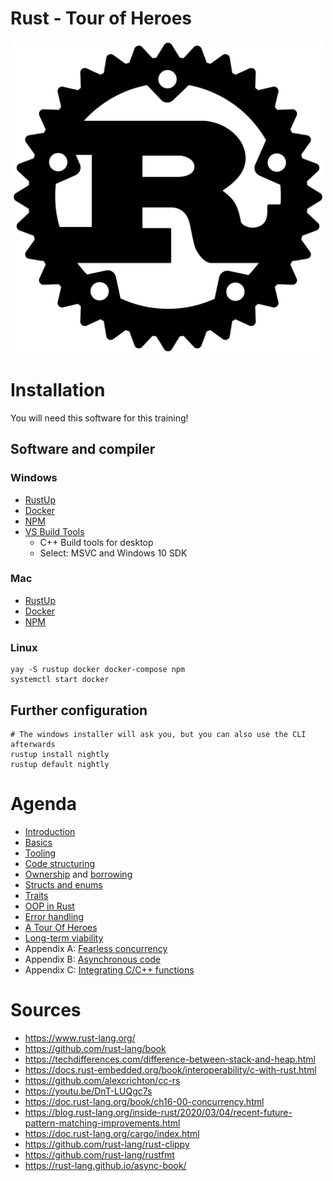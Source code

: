 # Rust - Tour of Heroes
<p align="center">
    <img src="./img/logo.png" alt="drawing" width="500"/>
</p>

# Installation
You will need this software for this training!

## Software and compiler
### Windows
* [RustUp](https://rustup.rs/#)
* [Docker](https://docs.docker.com/docker-for-windows/)
* [NPM](https://nodejs.org/en/download/)
* [VS Build Tools](https://visualstudio.microsoft.com/vs/)
    * C++ Build tools for desktop
    * Select: MSVC and Windows 10 SDK

### Mac
* [RustUp](https://rustup.rs/#)
* [Docker](https://docs.docker.com/docker-for-mac/install/)
* [NPM](https://nodejs.org/en/download/)

### Linux
```shell-script
yay -S rustup docker docker-compose npm
systemctl start docker
```

## Further configuration
```shell-script
# The windows installer will ask you, but you can also use the CLI afterwards
rustup install nightly
rustup default nightly
```

# Agenda
* [Introduction](https://github.com/Geigerkind/rust-schulung/tree/master/rust/introduction)
* [Basics](https://github.com/Geigerkind/rust-schulung/tree/master/rust/basics)
* [Tooling](https://github.com/Geigerkind/rust-schulung/tree/master/rust/tooling)
* [Code structuring](https://github.com/Geigerkind/rust-schulung/tree/master/rust/code_structuring)
* [Ownership](https://github.com/Geigerkind/rust-schulung/tree/master/rust/ownership) and [borrowing](https://github.com/Geigerkind/rust-schulung/tree/master/rust/borrowing)
* [Structs and enums](https://github.com/Geigerkind/rust-schulung/tree/master/rust/structs_and_enums)
* [Traits](https://github.com/Geigerkind/rust-schulung/tree/master/rust/traits)
* [OOP in Rust](https://github.com/Geigerkind/rust-schulung/tree/master/rust/oop_in_rust)
* [Error handling](https://github.com/Geigerkind/rust-schulung/tree/master/rust/error_handling)
* [A Tour Of Heroes](https://github.com/Geigerkind/training_presentations/tree/master/rust/a_hero_starter_pack)
* [Long-term viability](https://github.com/Geigerkind/rust-schulung/tree/master/rust/long_term_viability)
* Appendix A: [Fearless concurrency](https://github.com/Geigerkind/rust-schulung/tree/master/rust/fearless_concurrency)
* Appendix B: [Asynchronous code](https://github.com/Geigerkind/rust-schulung/tree/master/rust/async_code)
* Appendix C: [Integrating C/C++ functions](https://github.com/Geigerkind/rust-schulung/tree/master/rust/c_abi_integration)

# Sources
* https://www.rust-lang.org/
* https://github.com/rust-lang/book
* https://techdifferences.com/difference-between-stack-and-heap.html
* https://docs.rust-embedded.org/book/interoperability/c-with-rust.html
* https://github.com/alexcrichton/cc-rs
* https://youtu.be/DnT-LUQgc7s
* https://doc.rust-lang.org/book/ch16-00-concurrency.html
* https://blog.rust-lang.org/inside-rust/2020/03/04/recent-future-pattern-matching-improvements.html
* https://doc.rust-lang.org/cargo/index.html
* https://github.com/rust-lang/rust-clippy
* https://github.com/rust-lang/rustfmt
* https://rust-lang.github.io/async-book/